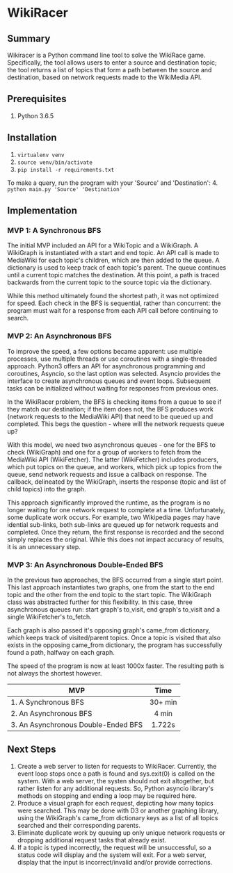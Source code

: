 # WikiRacer

## Summary
Wikiracer is a Python command line tool to solve the WikiRace game. Specifically, the tool allows users to enter a source and destination topic; the tool returns a list of topics that form a path between the source and destination, based on network requests made to the WikiMedia API.

## Prerequisites
1. Python 3.6.5

## Installation
1. `virtualenv venv`
2. `source venv/bin/activate`
3. `pip install -r requirements.txt`

To make a query, run the program with your 'Source' and 'Destination':
4. `python main.py 'Source' 'Destination'`

## Implementation
### MVP 1: A Synchronous BFS
The initial MVP included an API for a WikiTopic and a WikiGraph. A WikiGraph is instantiated with a start and end topic. An API call is made to MediaWiki for each topic's children, which are then added to the queue. A dictionary is used to keep track of each topic's parent. The queue continues until a current topic matches the destination. At this point, a path is traced backwards from the current topic to the source topic via the dictionary.

While this method ultimately found the shortest path, it was not optimized for speed. Each check in the BFS is sequential, rather than concurrent: the program must wait for a response from each API call before continuing to search.

### MVP 2: An Asynchronous BFS
To improve the speed, a few options became apparent: use multiple processes, use multiple threads or use coroutines with a single-threaded approach. Python3 offers an API for asynchronous programming and coroutines, Asyncio, so the last option was selected. Asyncio provides the interface to create asynchronous queues and event loops. Subsequent tasks can be initialized without waiting for responses from previous ones.

In the WikiRacer problem, the BFS is checking items from a queue to see if they match our destination; if the item does not, the BFS produces work (network requests to the MediaWiki API) that need to be queued up and completed. This begs the question - where will the network requests queue up?

With this model, we need two asynchronous queues - one for the BFS to check (WikiGraph) and one for a group of workers to fetch from the MediaWiki API (WikiFetcher). The latter (WikiFetcher) includes producers, which put topics on the queue, and workers, which pick up topics from the queue, send network requests and issue a callback on response. The callback, delineated by the WikiGraph, inserts the response (topic and list of child topics) into the graph.

This approach significantly improved the runtime, as the program is no longer waiting for one network request to complete at a time. Unfortunately, some duplicate work occurs. For example, two Wikipedia pages may have idential sub-links, both sub-links are queued up for network requests and completed. Once they return, the first response is recorded and the second simply replaces the original. While this does not impact accuracy of results, it is an unnecessary step.

### MVP 3: An Asynchronous Double-Ended BFS
In the previous two approaches, the BFS occurred from a single start point. This last approach instantiates two graphs, one from the start to the end topic and the other from the end topic to the start topic. The WikiGraph class was abstracted further for this flexibility. In this case, three asynchronous queues run: start graph's to_visit, end graph's to_visit and a single WikiFetcher's to_fetch.

Each graph is also passed it's opposing graph's came_from dictionary, which keeps track of visited/parent topics. Once a topic is visited that also exists in the opposing came_from dictionary, the program has successfully found a path, halfway on each graph.

The speed of the program is now at least 1000x faster. The resulting path is not always the shortest however.

| MVP                                 | Time    |
| ------------------------------------|:-------:|
| 1. A Synchronous BFS                | 30+ min |
| 2. An Asynchronous BFS              | 4 min   |
| 3. An Asynchronous Double-Ended BFS | 1.722s  |

## Next Steps
1. Create a web server to listen for requests to WikiRacer. Currently, the event loop stops once a path is found and sys.exit(0) is called on the system. With a web server, the systen should not exit altogether, but rather listen for any additional requests. So, Python asyncio library's methods on stopping and ending a loop may be required here.
2. Produce a visual graph for each request, depicting how many topics were searched. This may be done with D3 or another graphing library, using the WikiGraph's came_from dictionary keys as a list of all topics searched and their corresponding parents.
3. Eliminate duplicate work by queuing up only unique network requests or dropping additional request tasks that already exist.
4. If a topic is typed incorrectly, the request will be unsuccessful, so a status code will display and the system will exit. For a web server, display that the input is incorrect/invalid and/or provide corrections.
